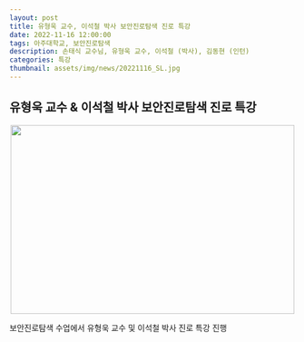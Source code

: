 ```yaml
---
layout: post
title: 유형욱 교수, 이석철 박사 보안진로탐색 진로 특강
date: 2022-11-16 12:00:00
tags: 아주대학교, 보안진로탐색
description: 손태식 교수님, 유형욱 교수, 이석철 (박사), 김동현 (인턴)
categories: 특강
thumbnail: assets/img/news/20221116_SL.jpg
---
```


<h2>유형욱 교수 & 이석철 박사 보안진로탐색 진로 특강</h2>
<img class="img-responsive img-centered" src="img/news/20221116_SL.jpg" alt="" width="500" height="333" style="margin-left: auto; margin-right: auto; display: block;">
<p>보안진로탐색 수업에서 유형욱 교수 및 이석철 박사 진로 특강 진행</p>